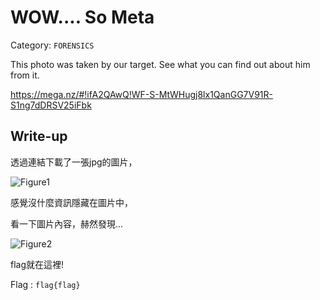 # WOW.... So Meta 
Category: `FORENSICS`

This photo was taken by our target. See what you can find out about him from it. 

https://mega.nz/#!ifA2QAwQ!WF-S-MtWHugj8lx1QanGG7V91R-S1ng7dDRSV25iFbk

## Write-up
透過連結下載了一張jpg的圖片，

![Figure1]()

感覺沒什麼資訊隱藏在圖片中，

看一下圖片內容，赫然發現...

![Figure2]()

flag就在這裡!

Flag : `flag{flag}`

